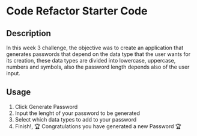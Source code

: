 # Code Refactor Starter Code

## Description

In this week 3 challenge, the objective was to create an application that generates passwords that depend on the data type that the user wants for its creation, these data types are divided into lowercase, uppercase, numbers and symbols, also the password length depends also of the user input.


## Usage

1. Click Generate Password
2. Input the lenght of your password to be generated
3. Select which data types to add to your password
4. Finish!, 🏆 Congratulations you have generated a new Password 🏆

